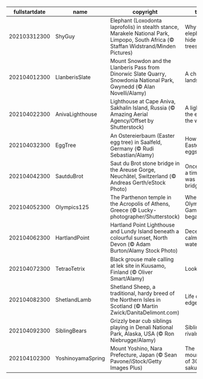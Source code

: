 |fullstartdate|name|copyright|title|image|
|--|--|--|--|--|
202103312300|ShyGuy|Elephant (Loxodonta laprofolis) in stealth stance, Marakele National Park, Limpopo, South Africa (© Staffan Widstrand/Minden Pictures)|Why do elephants hide in trees?|![](/en-GB/2021/04/202103312300ShyGuy.jpg)|
202104012300|LlanberisSlate|Mount Snowdon and the Llanberis Pass from Dinorwic Slate Quarry, Snowdonia National Park, Gwynedd (© Alan Novelli/Alamy)|A chiselled landscape|![](/en-GB/2021/04/202104012300LlanberisSlate.jpg)|
202104022300|AnivaLighthouse|Lighthouse at Cape Aniva, Sakhalin Island, Russia (© Amazing Aerial Agency/Offset by Shutterstock)|A light at the edge of the world|![](/en-GB/2021/04/202104022300AnivaLighthouse.jpg)|
202104032300|EggTree|An Ostereierbaum (Easter egg tree) in Saalfeld, Germany (© Rudi Sebastian/Alamy)|How many Easter eggs?|![](/en-GB/2021/04/202104032300EggTree.jpg)|
202104042300|SautduBrot|Saut du Brot stone bridge in the Areuse Gorge, Neuchâtel, Switzerland (© Andreas Gerth/eStock Photo)|Once upon a time there was a bridge…|![](/en-GB/2021/04/202104042300SautduBrot.jpg)|
202104052300|Olympics125|The Parthenon temple in the Acropolis of Athens, Greece (© Lucky-photographer/Shutterstock)|Where the Olympic Games began|![](/en-GB/2021/04/202104052300Olympics125.jpg)|
202104062300|HartlandPoint|Hartland Point Lighthouse and Lundy Island beneath a colourful sunset, North Devon (© Adam Burton/Alamy Stock Photo)|Deceptively calm waters|![](/en-GB/2021/04/202104062300HartlandPoint.jpg)|
202104072300|TetraoTetrix|Black grouse male calling at lek site in Kuusamo, Finland (© Oliver Smart/Alamy)|Look at me!|![](/en-GB/2021/04/202104072300TetraoTetrix.jpg)|
202104082300|ShetlandLamb|Shetland Sheep, a traditional, hardy breed of the Northern Isles in Scotland (© Martin Zwick/DanitaDelimont.com)|Life on the edge|![](/en-GB/2021/04/202104082300ShetlandLamb.jpg)|
202104092300|SiblingBears|Grizzly bear cub siblings playing in Denali National Park, Alaska, USA (© Ron Niebrugge/Alamy)|Sibling rivalry|![](/en-GB/2021/04/202104092300SiblingBears.jpg)|
202104102300|YoshinoyamaSpring|Mount Yoshino, Nara Prefecture, Japan (© Sean Pavone/iStock/Getty Images Plus)|The mountain of 30,000 sakura|![](/en-GB/2021/04/202104102300YoshinoyamaSpring.jpg)|
